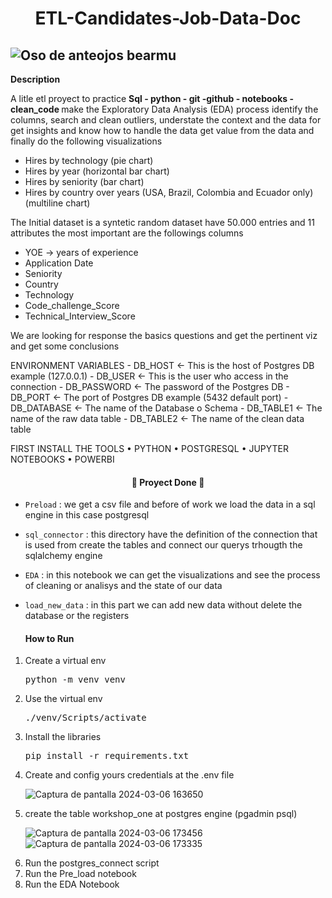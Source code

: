 <h1 align="center">ETL-Candidates-Job-Data-Doc</h1>

![Oso de anteojos bearmu](https://github.com/JoanMz/Workshop_one/assets/103477035/e94bced5-f8a6-4334-b6eb-8691fcfb0b6a)
---
**Description**
<p>A litle etl proyect to practice <b>Sql - python - git -github - notebooks - clean_code </b> make the Exploratory Data Analysis (EDA) process identify the columns, search and clean outliers, understate the context and the data for get insights and know how to handle the data get value from the data and finally do the following visualizations</p>

- Hires by technology (pie chart)
- Hires by year (horizontal bar chart)
- Hires by seniority (bar chart)
- Hires by country over years (USA, Brazil, Colombia and Ecuador only) (multiline chart)

<p>The Initial dataset is a syntetic random dataset have 50.000 entries and 11 attributes the most important are the followings columns</p>

- YOE -> years of experience
- Application Date
- Seniority
- Country
- Technology
- Code_challenge_Score
- Technical_Interview_Score

<p>We are looking for response the basics questions and get the pertinent viz and get some conclusions</p>
ENVIRONMENT VARIABLES
- DB_HOST  <- This is the host of Postgres DB  example (127.0.0.1)
- DB_USER  <- This is the user who access in the connection 
- DB_PASSWORD  <- The password of the Postgres DB
- DB_PORT <- The port of Postgres DB example (5432 default port)
- DB_DATABASE  <- The name of the Database o Schema
- DB_TABLE1 <- The name of the raw data table
- DB_TABLE2 <- The name of the clean data table

FIRST INSTALL THE TOOLS
•	PYTHON
•	POSTGRESQL
•	JUPYTER NOTEBOOKS
•	POWERBI



<h4 align="center">
🐼 Proyect Done 🐼
</h4>


- `Preload` : we get a csv file and before of work we load the data in  a sql engine in this case postgresql
- `sql_connector` : this directory have the definition of the connection that is used from create the tables and connect our querys trhougth the sqlalchemy engine
- `EDA` : in this notebook we can get the visualizations and see the process of cleaning or analisys and the state of our data
- `load_new_data` : in this part we can add new data without delete the database or the registers

  <h4 alingn="center"> How to Run </h4>


<ol>
  <li>Create a virtual env <pre>python -m venv venv</pre></li>
  <li>Use the virtual env <pre>./venv/Scripts/activate</pre></li>
  <li>Install the libraries <pre>pip install -r requirements.txt</pre></li>
  <li>Create and config yours credentials at the .env file</li>

  ![Captura de pantalla 2024-03-06 163650](https://github.com/JoanMz/Workshop_one/assets/103477035/6f8576ba-864c-4262-b768-6e1581d70fda)

  <li>create the table workshop_one at postgres engine (pgadmin psql)</li>

  ![Captura de pantalla 2024-03-06 173456](https://github.com/JoanMz/Workshop_one/assets/103477035/521a4ccc-8ff4-473b-9c1d-158dc119b2d8)
  ![Captura de pantalla 2024-03-06 173335](https://github.com/JoanMz/Workshop_one/assets/103477035/37f0e512-8bf1-47fa-b487-de50257c3969)
  <li>Run the postgres_connect script</li>
  <li>Run the Pre_load notebook</li>
  <li>Run the EDA Notebook</li>

</ol>







